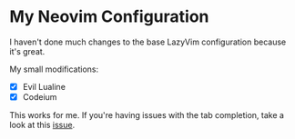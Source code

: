 # My Neovim Configuration

I haven't done much changes to the base LazyVim configuration because it's great.

My small modifications:

- [x] Evil Lualine
- [x] Codeium

This works for me. If you're having issues with the tab completion, take a look at this [issue](https://github.com/Exafunction/codeium.vim/issues/11).


